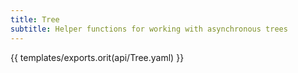 ```yaml
---
title: Tree
subtitle: Helper functions for working with asynchronous trees
---
```


{{ templates/exports.orit(api/Tree.yaml) }}
